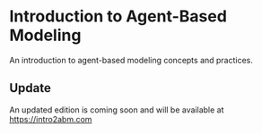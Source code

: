 # Introduction to Agent-Based Modeling

An introduction to agent-based modeling concepts and practices. 

## Update
An updated edition is coming soon and will be available at https://intro2abm.com

